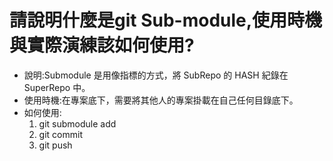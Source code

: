 # 請說明什麼是git Sub-module,使用時機與實際演練該如何使用?
* 說明:Submodule 是用像指標的方式，將 SubRepo 的 HASH 紀錄在 SuperRepo 中。
* 使用時機:在專案底下，需要將其他人的專案掛載在自己任何目錄底下。
* 如何使用: 
  1. git submodule add <repo url> <folder> 
  3. git commit
  4. git push